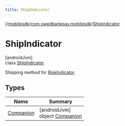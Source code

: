 ```yaml
---
title: ShipIndicator
---
```

//[mobilesdk](../../../index.html)/[com.swedbankpay.mobilesdk](../index.html)/[ShipIndicator](index.html)



# ShipIndicator



[androidJvm]\
class [ShipIndicator](index.html)

Shipping method for [RiskIndicator](../-risk-indicator/index.html).



## Types


| Name | Summary |
|---|---|
| [Companion](-companion/index.html) | [androidJvm]<br>object [Companion](-companion/index.html) |

